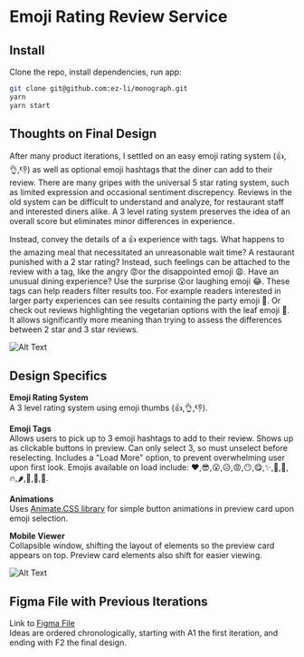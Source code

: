 
# Emoji Rating Review Service

## Install
Clone the repo, install dependencies, run app: 
```sh
git clone git@github.com:ez-li/monograph.git
yarn
yarn start
```

## Thoughts on Final Design
After many product iterations, I settled on an easy emoji rating system (👍,👌,👎) as well as optional emoji hashtags that the diner can add to their review. There are many gripes with the universal 5 star rating system, such as limited expression and occasional sentiment discrepency. Reviews in the old system can be difficult to understand and analyze, for restaurant staff and interested diners alike. A 3 level rating system preserves the idea of an overall score but eliminates minor differences in experience.

Instead, convey the details of a 👍 experience with tags. What happens to the amazing meal that necessitated an unreasonable wait time? A restaurant punished with a 2 star rating? Instead, such feelings can be attached to the review with a tag, like the angry 😡or the disappointed emoji 😩. Have an unusual dining experience? Use the surprise 😮or laughing emoji 😂. These tags can help readers filter results too. For example readers interested in larger party experiences can see results containing the party emoji 🎉. Or check out reviews highlighting the vegetarian options with the leaf emoji 🌿. It allows significantly more meaning than trying to assess the differences between 2 star and 3 star reviews.

![Alt Text](https://media.giphy.com/media/kf3T7CIOLla95dwWFF/giphy.gif)

## Design Specifics

**Emoji Rating System**\
A 3 level rating system using emoji thumbs (👍,👌,👎).

**Emoji Tags**\
Allows users to pick up to 3 emoji hashtags to add to their review. Shows up as clickable buttons in preview. Can only select 3, so must unselect before reselecting. Includes a "Load More" option, to prevent overwhelming user upon first look. Emojis available on load include: ❤️,😎,😮,😥,😡,😶,😋,✨,👏,🌈,🔥,🌶,🎉,🍷,🌿.

**Animations**\
Uses [Animate.CSS library](https://github.com/daneden/animate.css) for simple button animations in preview card upon emoji selection.

**Mobile Viewer**\
Collapsible window, shifting the layout of elements so the preview card appears on top. Preview card elements also shift for easier viewing.

![Alt Text](https://media.giphy.com/media/LSdeRqc3vegglVa6wp/giphy.gif)

## Figma File with Previous Iterations
Link to [Figma File](https://www.figma.com/file/FYGXZPkjH1T4CpTzpiiPe0/Monograph-take-home?node-id=0%3A1)\
Ideas are ordered chronologically, starting with A1 the first iteration, and ending with F2 the final design.
